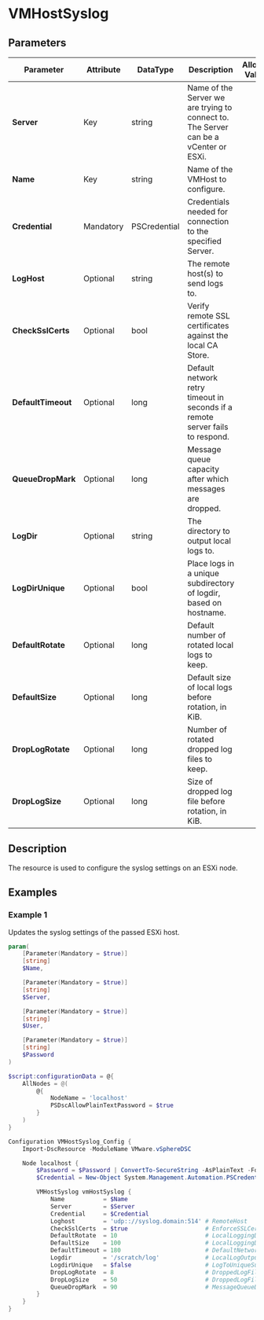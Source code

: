 # VMHostSyslog

## Parameters

| Parameter | Attribute | DataType | Description | Allowed Values |
| --- | --- | --- | --- | --- |
| **Server** | Key | string | Name of the Server we are trying to connect to. The Server can be a vCenter or ESXi. ||
| **Name** | Key | string | Name of the VMHost to configure. ||
| **Credential** | Mandatory | PSCredential | Credentials needed for connection to the specified Server. ||
| **LogHost** | Optional | string | The remote host(s) to send logs to. ||
| **CheckSslCerts** | Optional | bool | Verify remote SSL certificates against the local CA Store. ||
| **DefaultTimeout** | Optional | long | Default network retry timeout in seconds if a remote server fails to respond. ||
| **QueueDropMark** | Optional | long | Message queue capacity after which messages are dropped. ||
| **LogDir** | Optional | string | The directory to output local logs to. ||
| **LogDirUnique** | Optional | bool | Place logs in a unique subdirectory of logdir, based on hostname. ||
| **DefaultRotate** | Optional | long | Default number of rotated local logs to keep. ||
| **DefaultSize** | Optional | long | Default size of local logs before rotation, in KiB. ||
| **DropLogRotate** | Optional | long | Number of rotated dropped log files to keep. ||
| **DropLogSize** | Optional | long | Size of dropped log file before rotation, in KiB. ||

## Description

The resource is used to configure the syslog settings on an ESXi node.

## Examples

### Example 1

Updates the syslog settings of the passed ESXi host.

````powershell
param(
    [Parameter(Mandatory = $true)]
    [string]
    $Name,

    [Parameter(Mandatory = $true)]
    [string]
    $Server,

    [Parameter(Mandatory = $true)]
    [string]
    $User,

    [Parameter(Mandatory = $true)]
    [string]
    $Password
)

$script:configurationData = @{
    AllNodes = @(
        @{
            NodeName = 'localhost'
            PSDscAllowPlainTextPassword = $true
        }
    )
}

Configuration VMHostSyslog_Config {
    Import-DscResource -ModuleName VMware.vSphereDSC

    Node localhost {
        $Password = $Password | ConvertTo-SecureString -AsPlainText -Force
        $Credential = New-Object System.Management.Automation.PSCredential($User, $Password)

        VMHostSyslog vmHostSyslog {
            Name           = $Name
            Server         = $Server
            Credential     = $Credential
            Loghost        = 'udp:://syslog.domain:514' # RemoteHost
            CheckSslCerts  = $true                      # EnforceSSLCertificates
            DefaultRotate  = 10                         # LocalLoggingDefaultRotations
            DefaultSize    = 100                        # LocalLoggingDefaultRotationSize
            DefaultTimeout = 180                        # DefaultNetworkRetryTimeout
            Logdir         = '/scratch/log'             # LocalLogOutput
            LogdirUnique   = $false                     # LogToUniqueSubdirectory
            DropLogRotate  = 8                          # DroppedLogFileRotations
            DropLogSize    = 50                         # DroppedLogFileRotationSize
            QueueDropMark  = 90                         # MessageQueueDropMark
        }
    }
}
````

